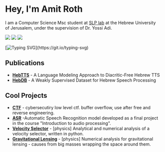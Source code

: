 # Hey, I'm Amit Roth


I am a Computer Science Msc student at [SLP lab](https://www.cs.huji.ac.il/~adiyoss/slprl/index.html) at the Hebrew University of Jerusalem, under the supervision of Dr. Yossi Adi.

[<img src="https://img.shields.io/badge/linkedin-%230077B5.svg?&style=for-the-badge&logo=linkedin&logoColor=white" />](https://www.linkedin.com/in/amit-roth/) 
[<img src="https://img.shields.io/badge/twitter-%231DA1F2.svg?&style=for-the-badge&logo=twitter&logoColor=white" />](https://x.com/Amit_Roth) 
[<img src="https://img.shields.io/badge/gmail-%23EE0000.svg?&style=for-the-badge&logo=gmail&logoColor=white">](mailto:amitroth@gmail.com) 

[![Typing SVG](https://readme-typing-svg.herokuapp.com?font=Montserrat&color=blue&vCenter=true&lines=Ai;Speech+and+Audio;ML;)](https://git.io/typing-svg)
## Publications

- **[HebTTS](https://pages.cs.huji.ac.il/adiyoss-lab/HebTTS/)** - A Language Modeling Approach to Diacritic-Free Hebrew TTS
- **[HebDB](https://pages.cs.huji.ac.il/adiyoss-lab/HebDB/)** - A Weakly Supervised Dataset for Hebrew Speech Processing


## Cool Projects

- **[CTF](https://github.com/MajoRoth/ctf)** - cybersecutiry low level ctf. buffer overflow, use after free and reverse engineering.
- **[ASR](https://github.com/MajoRoth/ASR)** -Automatic Speech Recognition model developed as a final project in the course "Introduction to audio processing".
- **[Velocity Selector](https://github.com/MajoRoth/VelocitySelector)** - [physics] Analytical and numerical analysis of a velocity selector, written in python.
- **[Gravitational Lensing](https://github.com/MajoRoth/GravitationalLensing)** - [physics] Numerical analysis for gravitational lensing - causes from big masses wrapping the space around them.


[comment]: <> (### Other)
[comment]: <> ([Assembler]https://github.com/MajoRoth/Assembler** - Implementation for assembler, written in C.)
[comment]: <> ([Bloom's filter]https://github.com/MajoRoth/Bloom-Filter** - Implementation for Bloom's filter, written in Java.)
[comment]: <> ([Py sorts]https://github.com/MajoRoth/PYsorts** - Several sorts, written in Python.)


